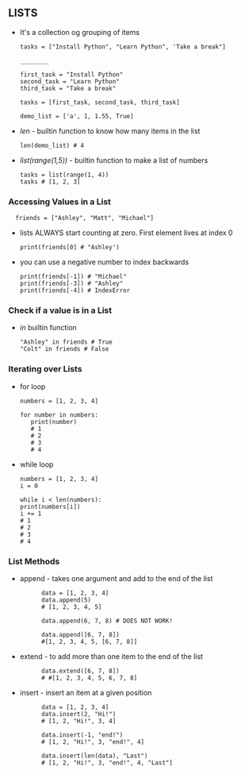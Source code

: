 ## LISTS
   - It's a collection og grouping of items

         tasks = ["Install Python", "Learn Python", 'Take a break"]

         ________

         first_task = "Install Python"
         second_task = "Learn Python"
         third_task = "Take a break"

         tasks = [first_task, second_task, third_task]

         demo_list = ['a', 1, 1.55, True]

   
   - *len*  - builtin function to know how many items in the list

         len(demo_list) # 4

   - *list(range(1,5))* - builtin function to make a list of numbers

         tasks = list(range(1, 4))
         tasks # [1, 2, 3]

### Accessing Values in a List

      friends = ["Ashley", "Matt", "Michael"]

   - lists ALWAYS start counting at zero. First element lives at index 0

         print(friends[0] # "Ashley')

   - you can use a negative number to index backwards

         print(friends[-1]) # "Michael"
         print(friends[-3]) # "Ashley"
         print(friends[-4]) # IndexError

### Check if a value is in a List

   - *in* builtin function

         "Ashley" in friends # True
         "Colt" in friends # False

### Iterating over Lists

   - for loop

         numbers = [1, 2, 3, 4]

         for number in numbers:
            print(number)
            # 1
            # 2
            # 3
            # 4

   - while loop

         numbers = [1, 2, 3, 4]
         i = 0
         
         while i < len(numbers):
         print(numbers[i])
         i += 1
         # 1
         # 2
         # 3
         # 4

### List Methods

- append - takes one argument and add to the end of the list

            data = [1, 2, 3, 4]
            data.append(5)
            # [1, 2, 3, 4, 5]

            data.append(6, 7, 8) # DOES NOT WORK!
            
            data.append([6, 7, 8]) 
            #[1, 2, 3, 4, 5, [6, 7, 8]]

- extend - to add more than one item to the end of the list

            data.extend([6, 7, 8])
            # #[1, 2, 3, 4, 5, 6, 7, 8]

- insert - insert an item at a given position

            data = [1, 2, 3, 4]
            data.insert(2, "Hi!")
            # [1, 2, "Hi!", 3, 4]

            data.insert(-1, "end!")
            # [1, 2, "Hi!", 3, "end!", 4]

            data.insert(len(data), "Last")
            # [1, 2, "Hi!", 3, "end!", 4, "Last"]


